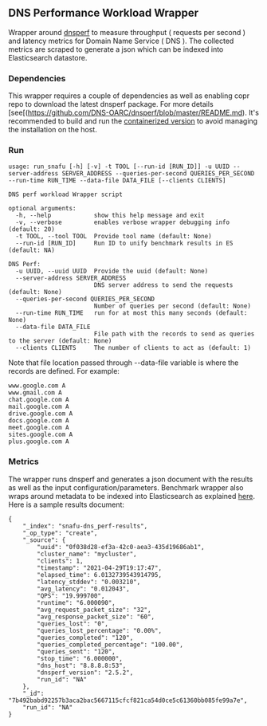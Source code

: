 ## DNS Performance Workload Wrapper
Wrapper around [dnsperf](https://github.com/DNS-OARC/dnsperf) to measure throughput ( requests per second ) and latency metrics for Domain Name Service ( DNS ). The collected metrics are scraped to generate a json which can be indexed into Elasticsearch datastore.


### Dependencies
This wrapper requires a couple of dependencies as well as enabling copr repo to download the latest dnsperf package. For more details [see[(https://github.com/DNS-OARC/dnsperf/blob/master/README.md). It's recommended to build and run the [containerized version](Dockerfile) to avoid managing the installation on the host.


### Run
```
usage: run_snafu [-h] [-v] -t TOOL [--run-id [RUN_ID]] -u UUID --server-address SERVER_ADDRESS --queries-per-second QUERIES_PER_SECOND --run-time RUN_TIME --data-file DATA_FILE [--clients CLIENTS]

DNS perf workload Wrapper script

optional arguments:
  -h, --help            show this help message and exit
  -v, --verbose         enables verbose wrapper debugging info (default: 20)
  -t TOOL, --tool TOOL  Provide tool name (default: None)
  --run-id [RUN_ID]     Run ID to unify benchmark results in ES (default: NA)

DNS Perf:
  -u UUID, --uuid UUID  Provide the uuid (default: None)
  --server-address SERVER_ADDRESS
                        DNS server address to send the requests (default: None)
  --queries-per-second QUERIES_PER_SECOND
                        Number of queries per second (default: None)
  --run-time RUN_TIME   run for at most this many seconds (default: None)
  --data-file DATA_FILE
                        File path with the records to send as queries to the server (default: None)
  --clients CLIENTS     The number of clients to act as (default: 1)
```

Note that file location passed through --data-file variable is where the records are defined. For example:
```
www.google.com A
www.gmail.com A
chat.google.com A
mail.google.com A
drive.google.com A
docs.google.com A
meet.google.com A
sites.google.com A
plus.google.com A
```

### Metrics
The wrapper runs dnsperf and generates a json document with the results as well as the input configuration/parameters. Benchmark wrapper also wraps around metadata to be indexed into Elasticsearch as explained [here](https://github.com/cloud-bulldozer/benchmark-wrapper#how-do-i-post-results-to-elasticsearch-from-my-wrapper). Here is a sample results document:

```
{
    "_index": "snafu-dns_perf-results",
    "_op_type": "create",
    "_source": {
        "uuid": "0f038d28-ef3a-42c0-aea3-435d19686ab1",
        "cluster_name": "mycluster",
        "clients": 1,
        "timestamp": "2021-04-29T19:17:47",
        "elapsed_time": 6.0132739543914795,
        "latency_stddev": "0.003210",
        "avg_latency": "0.012043",
        "QPS": "19.999700",
        "runtime": "6.000090",
        "avg_request_packet_size": "32",
        "avg_response_packet_size": "60",
        "queries_lost": "0",
        "queries_lost_percentage": "0.00%",
        "queries_completed": "120",
        "queries_completed_percentage": "100.00",
        "queries_sent": "120",
        "stop_time": "6.000000",
        "dns_host": "8.8.8.8:53",
        "dnsperf_version": "2.5.2",
        "run_id": "NA"
    },
    "_id": "7b492babd92257b3aca2bac5667115cfcf821ca54d0ce5c61360bb085fe99a7e",
    "run_id": "NA"
}
```
